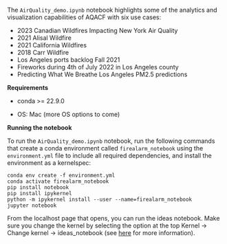 The `AirQuality_demo.ipynb` notebook highlights some of the analytics and visualization capabilities of AQACF with six use cases:
- 2023 Canadian Wildfires Impacting New York Air Quality
- 2021 Alisal Wildfire
- 2021 California Wildfires
- 2018 Carr Wildfire
- Los Angeles ports backlog Fall 2021
- Fireworks during 4th of July 2022 in Los Angeles county
- Predicting What We Breathe Los Angeles PM2.5 predictions

__Requirements__  

* conda >= 22.9.0  

* OS: Mac (more OS options to come)

__Running the notebook__  

To run the `AirQuality_demo.ipynb` notebook, run the following commands that create a conda environment called `firealarm_notebook` using the `environment.yml` file to include all required dependencies, and install the environment as a kernelspec:
```
conda env create -f environment.yml
conda activate firealarm_notebook
pip install notebook
pip install ipykernel
python -m ipykernel install --user --name=firealarm_notebook
jupyter notebook
```
From the localhost page that opens, you can run the ideas notebook. Make sure you change the kernel by selecting the option at the top Kernel -> Change kernel -> ideas_notebook (see [here](https://ipython.readthedocs.io/en/stable/install/kernel_install.html#kernels-for-different-environments) for more information).
